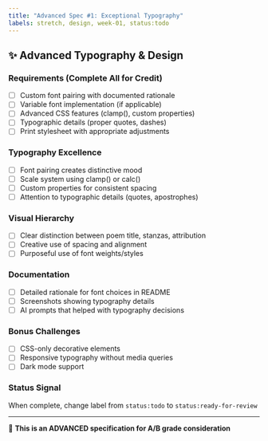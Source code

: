 ```yaml
---
title: "Advanced Spec #1: Exceptional Typography"
labels: stretch, design, week-01, status:todo
---
```


## ✨ Advanced Typography & Design

### Requirements (Complete All for Credit)
- [ ] Custom font pairing with documented rationale
- [ ] Variable font implementation (if applicable)
- [ ] Advanced CSS features (clamp(), custom properties)
- [ ] Typographic details (proper quotes, dashes)
- [ ] Print stylesheet with appropriate adjustments

### Typography Excellence
- [ ] Font pairing creates distinctive mood
- [ ] Scale system using clamp() or calc()
- [ ] Custom properties for consistent spacing
- [ ] Attention to typographic details (quotes, apostrophes)

### Visual Hierarchy
- [ ] Clear distinction between poem title, stanzas, attribution
- [ ] Creative use of spacing and alignment
- [ ] Purposeful use of font weights/styles

### Documentation
- [ ] Detailed rationale for font choices in README
- [ ] Screenshots showing typography details
- [ ] AI prompts that helped with typography decisions

### Bonus Challenges
- [ ] CSS-only decorative elements
- [ ] Responsive typography without media queries
- [ ] Dark mode support

### Status Signal
When complete, change label from `status:todo` to `status:ready-for-review`

---
🌟 **This is an ADVANCED specification for A/B grade consideration**